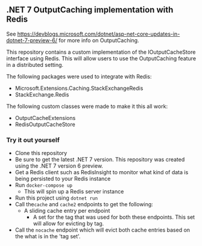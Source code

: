 ## .NET 7 OutputCaching implementation with Redis

See https://devblogs.microsoft.com/dotnet/asp-net-core-updates-in-dotnet-7-preview-6/ for more info on OutputCaching.

This repository contains a custom implementation of the IOutputCacheStore interface using Redis. This will allow users to use the OutputCaching feature in a distributed setting.


The following packages were used to integrate with Redis:

- Microsoft.Extensions.Caching.StackExchangeRedis
- StackExchange.Redis

The following custom classes were made to make it this all work:

- OutputCacheExtensions
- RedisOutputCacheStore

### Try it out yourself

- Clone this repository
- Be sure to get the latest .NET 7 version. This repository was created using the .NET 7 version 6 preview.
- Get a Redis client such as RedisInsight to monitor what kind of data is being persisted to your Redis instance
- Run `docker-compose up`
    - This will spin up a Redis server instance
- Run this project using `dotnet run`
- Call the`cache` and `cache2` endpoints to get the following:
    - A sliding cache entry per endpoint
        - A set for the tag that was used for both these endpoints. This set will allow for evicting by tag.
- Call the `nocache` endpoint which will evict both cache entries based on the what is in the 'tag set'.

